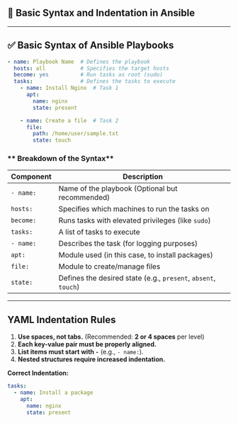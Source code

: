 ## **🔹 Basic Syntax and Indentation in Ansible**

---

## **✅ Basic Syntax of Ansible Playbooks**

```yaml
- name: Playbook Name  # Defines the playbook
  hosts: all           # Specifies the target hosts
  become: yes          # Run tasks as root (sudo)
  tasks:               # Defines the tasks to execute
    - name: Install Nginx  # Task 1
      apt:               
        name: nginx
        state: present

    - name: Create a file  # Task 2
      file:               
        path: /home/user/sample.txt
        state: touch
```

### ** Breakdown of the Syntax**
| Component   | Description |
|-------------|------------|
| `- name:`  | Name of the playbook (Optional but recommended) |
| `hosts:`  | Specifies which machines to run the tasks on |
| `become:`  | Runs tasks with elevated privileges (like `sudo`) |
| `tasks:`  | A list of tasks to execute |
| `- name:`  | Describes the task (for logging purposes) |
| `apt:`  | Module used (in this case, to install packages) |
| `file:`  | Module to create/manage files |
| `state:`  | Defines the desired state (e.g., `present`, `absent`, `touch`) |

---

## YAML Indentation Rules
1. **Use spaces, not tabs.** (Recommended: **2 or 4 spaces** per level)
2. **Each key-value pair must be properly aligned.**
3. **List items must start with `-`** (e.g., `- name:`).
4. **Nested structures require increased indentation.**

**Correct Indentation:**
```yaml
tasks:
  - name: Install a package
    apt:
      name: nginx
      state: present
```
